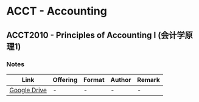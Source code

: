 # ACCT - Accounting

## ACCT2010 - Principles of Accounting I (会计学原理1)

### Notes

| Link | Offering | Format | Author | Remark |
| ---- | -------- | ------ | ------ | ------ |
| [Google Drive](https://drive.google.com/drive/folders/1jxZnSBDZkId4_o-MxQN523KKuywAYqXr?usp=sharing) | - | - | - | - |
